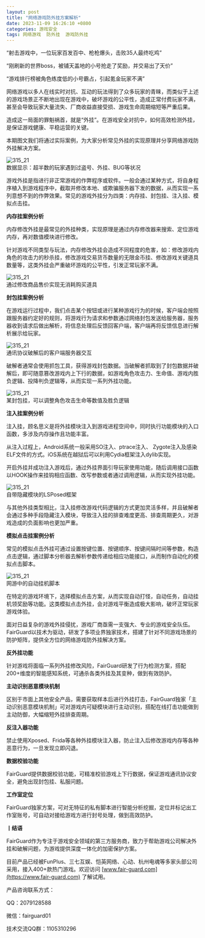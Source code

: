 ```yaml
---
layout: post
title: "网络游戏防外挂方案解析"
date: 2023-11-09 16:26:10 +0800
categories: 游戏安全
tags: 网络游戏  防外挂  游戏防外挂
---
```


“射击游戏中，一位玩家百发百中、枪枪爆头，击败35人最终吃鸡”  

“刚刷新的世界boss，被铺天盖地的小号抢走了奖励，并交易出了天价”  

“游戏排行榜被角色练度低的小号霸占，引起氪金玩家不满”<!-- more -->  

网络游戏以多人在线实时对抗、互动的玩法得到了众多玩家的青睐，而类似于上述的游戏场景正不断地出现在游戏中，破坏游戏的公平性，造成正常付费玩家不满，甚至会导致玩家大量流失、厂商收益直接受损、游戏生命周期缩短等严重后果。  

造成这一局面的罪魁祸首，就是“外挂”。在游戏安全对抗中，如何高效检测外挂，是保证游戏健康、平稳运营的关键。  

本期图文我们将通过实际案例，为大家分析常见外挂的实现原理并分享网络游戏防外挂解决方案。  

![315_21](/assets/res/202103/负面.png)  
数据显示：超半数的玩家遇到过盗号、外挂、BUG等状况  

游戏外挂是指进行非正常游戏的作弊程序或软件。一般会通过某种方式，将自身程序植入到游戏程序中，截取并修改本地、或欺骗服务器下发的数据，从而实现一系列意想不到的作弊效果。常见的游戏外挂分为四类：内存挂、封包挂、注入挂、模拟点击挂。  

**内存挂案例分析**  

内存修改外挂是最常见的外挂种类，实现原理是通过内存修改器来搜索、定位游戏内存，再对数值模块进行修改。  

针对游戏不同类型与玩法，内存修改外挂会造成不同程度的危害，如：修改游戏内角色的攻击力的秒杀挂，修改游戏交易货币数量的无限金币挂、修改游戏关键道具数量等，这类外挂会严重破坏游戏的公平性，引发正常玩家不满。  

![315_21](/assets/res/202103/修改金币数值.gif)  
通过修改商品售价实现无消耗购买道具  

**封包挂案例分析**  

在游戏运行过程中，我们点击某个按钮或进行某种游戏行为的时候，客户端会按照跟服务器约定好的规则，将游戏行为请求和参数通过网络封包发送给服务器，服务器收到请求后做出解析，将信息处理后反馈回客户端，客户端再将反馈信息进行解析展示给玩家。  

![315_21](/assets/res/202103/协议破解后交互流程.png)  
通讯协议破解后的客户端服务器交互  

破解者通常会使用抓包工具，获得游戏封包数据。当破解者抓取到了封包数据并破解后，即可随意篡改游戏内上下行的数据，如游戏角色攻击力、生命值、游戏内胜负逻辑、投降判负逻辑等，从而实现一系列外挂功能。

![315_21](/assets/res/202103/通讯协议vpn外挂.png)  
某封包挂，可以调整角色攻击生命等数值及胜负逻辑  

**注入挂案例分析**  

注入挂，顾名思义是将外挂模块注入到游戏进程空间中，同时执行功能模块的入口函数，多涉及内存操作且功能丰富。  

从注入过程上，Android系统一般采用SO注入、ptrace注入、 Zygote注入及感染ELF文件的方式。iOS系统在越狱后可以利用Cydia框架注入dylib实现。  

开启外挂并成功注入游戏后，通过外挂界面引导玩家使用功能，随后调用接口函数以HOOK操作来挂钩相应函数、改写参数或者通过调用逻辑，从而实现外挂功能。  

![315_21](/assets/res/202103/lsposed.png)  
自带隐藏模块的LSPosed框架  

与其他外挂类型相比，注入挂修改游戏代码逻辑的方式更加灵活多样，并且破解者会通过多种手段隐藏注入模块，导致注入挂的排查难度更高、排查周期更久，对游戏造成的负面影响也更加严重。  

**模拟点击挂案例分析**  

常见的模拟点击外挂可通过设置按键位置、按键顺序、按键间隔时间等参数，构造点击逻辑，通过脚本分析器去解析参数传递给相应功能接口，从而制作自动化的模拟点击脚本。  

![315_21](/assets/res/202103/脱机脚本.gif)  
网游中的自动挂机脚本  

在特定的游戏环境下，选择模拟点击方案，从而实现自动打怪，自动任务，自动挂机领奖励等功能。这类模拟点击外挂，会对游戏平衡造成极大影响，破坏正常玩家游戏体验。  

面对日益复杂的游戏外挂侵扰，游戏厂商亟需一支强大、专业的游戏安全队伍。FairGuard以技术为驱动，研发了多项业界独家技术，搭建了针对不同游戏场景的防护矩阵，提供全方位的网络游戏防外挂解决方案。  

**反外挂功能**  

针对游戏将面临一系列外挂修改风险，FairGuard研发了行为检测方案，搭配200+维度的智能感知系统，可通杀各类外挂及其变种，做到有效防护。  

**主动识别恶意模块机制**  

区别于市面上其他安全产品，需要获取样本后进行外挂打击，FairGuard独家「主动识别恶意模块机制」可对游戏内可疑模块进行主动识别，搭配在线打击功能做到主动防御，大幅缩短外挂排查周期。  

**反注入器功能**  

禁止使用Xposed、Frida等各种外挂模块注入器，防止注入后修改游戏内存等各种恶意行为，一旦发现立即闪退。  

**数据校验功能**  

FairGuard提供数据校验功能，可精准校验游戏上下行数据，保证游戏通讯协议安全，避免出现封包挂、私服问题。  

**工作室定位**

FairGuard独家方案，可对无特征的私有脚本进行智能分析挖掘，定位并标记出工作室账号，可自动对接给游戏方进行封号处理，做到高效防护。  

**丨结语**  

FairGuard作为专注于游戏安全领域的第三方服务商，致力于帮助游戏公司解决外挂和破解问题，为游戏提供深度一体化的加密保护方案。  

目前产品已经被FunPlus、三七互娱、恺英网络、心动、杭州电魂等多家头部公司采用，接入400+款热门游戏。欢迎访问 [www.fair-guard.com](https://www.fair-guard.com) 了解试用。    

产品咨询联系方式：  

QQ：2079128588  

微信：fairguard01  

技术交流QQ群：1105310296  